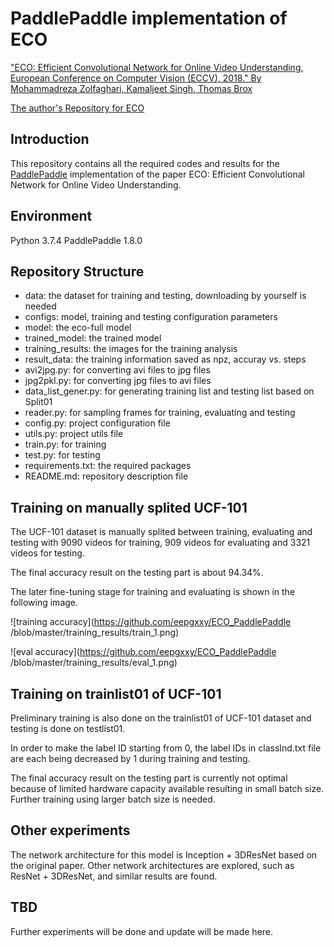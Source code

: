 # PaddlePaddle implementation of ECO

["ECO: Efficient Convolutional Network for Online Video Understanding, European Conference on Computer Vision (ECCV), 2018." By Mohammadreza Zolfaghari, Kamaljeet Singh, Thomas Brox](https://arxiv.org/abs/1804.09066)

[The author's Repository for ECO](https://github.com/mzolfaghari/ECO-efficient-video-understanding)


## Introduction

This repository contains all the required codes and results for the [PaddlePaddle](https://github.com/paddlepaddle) implementation of the paper ECO: Efficient Convolutional Network for Online Video Understanding.

## Environment

Python 3.7.4
PaddlePaddle 1.8.0

## Repository Structure

* data: the dataset for training and testing, downloading by yourself is needed
* configs: model, training and testing configuration parameters
* model: the eco-full model
* trained_model: the trained model
* training_results: the images for the training analysis
* result_data: the training information saved as npz, accuray vs. steps
* avi2jpg.py: for converting avi files to jpg files
* jpg2pkl.py: for converting jpg files to avi files
* data_list_gener.py: for generating training list and testing list based on Split01
* reader.py: for sampling frames for training, evaluating and testing
* config.py: project configuration file
* utils.py: project utils file
* train.py: for training
* test.py: for testing
* requirements.txt: the required packages
* README.md: repository description file


## Training on manually splited UCF-101

The UCF-101 dataset is manually splited between training, evaluating and testing with 9090 videos for training, 909 videos for evaluating and 3321 videos for testing. 

The final accuracy result on the testing part is about 94.34%.

The later fine-tuning stage for training and evaluating is shown in the following image.

![training accuracy](https://github.com/eepgxxy/ECO_PaddlePaddle
/blob/master/training_results/train_1.png)

![eval accuracy](https://github.com/eepgxxy/ECO_PaddlePaddle
/blob/master/training_results/eval_1.png)

## Training on trainlist01 of UCF-101

Preliminary training is also done on the trainlist01 of UCF-101 dataset and testing is done on testlist01. 

In order to make the label ID starting from 0, the label IDs in classInd.txt file are each being decreased by 1 during training and testing.

The final accuracy result on the testing part is currently not optimal because of limited hardware capacity available resulting in small batch size. Further training using larger batch size is needed.

## Other experiments

The network architecture for this model is Inception + 3DResNet based on the original paper. Other network architectures are explored, such as ResNet + 3DResNet, and similar results are found.

## TBD

Further experiments will be done and update will be made here.

